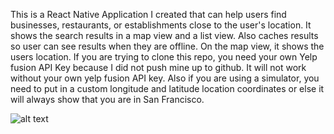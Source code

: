 This is a React Native Application I created that can help users find businesses, restaurants, or establishments close to the user's location. It shows the search results in a map view and a list view. Also caches results so user can see results when they are offline. On the map view, it shows the users location. If you are trying to clone this repo, you need your own Yelp fusion API Key because I did not push mine up to github. It will not work without your own yelp fusion API key. Also if you are using a simulator, you need to put in a custom longitude and latitude location coordinates or else it will always show that you are in San Francisco. 

![alt text](src/AppScreenShots/MapviewScreenshot.png "Description goes here")
